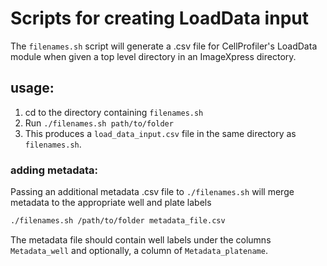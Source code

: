 # Scripts for creating LoadData input

The `filenames.sh` script will generate a .csv file for CellProfiler's LoadData module when given a top level directory in an ImageXpress directory.

## usage:

1. cd to the directory containing `filenames.sh`
2. Run `./filenames.sh path/to/folder`
3. This produces a `load_data_input.csv` file in the same directory as `filenames.sh`.

### adding metadata:

Passing an additional metadata .csv file to `./filenames.sh` will merge metadata to the appropriate well and plate labels

```bash
./filenames.sh /path/to/folder metadata_file.csv
```

The metadata file should contain well labels under the columns `Metadata_well` and optionally, a column of `Metadata_platename`.
